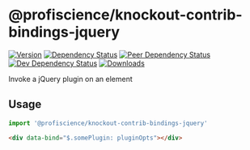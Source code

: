 # @profiscience/knockout-contrib-bindings-jquery

[![Version][npm-version-shield]][npm]
[![Dependency Status][david-dm-shield]][david-dm]
[![Peer Dependency Status][david-dm-peer-shield]][david-dm-peer]
[![Dev Dependency Status][david-dm-dev-shield]][david-dm-dev]
[![Downloads][npm-stats-shield]][npm-stats]

[david-dm]: https://david-dm.org/Profiscience/knockout-contrib?path=packages/bindings.jquery
[david-dm-shield]: https://david-dm.org/Profiscience/knockout-contrib/status.svg?path=packages/bindings.jquery

[david-dm-peer]: https://david-dm.org/Profiscience/knockout-contrib?path=packages/bindings.jquery&type=peer
[david-dm-peer-shield]: https://david-dm.org/Profiscience/knockout-contrib/peer-status.svg?path=packages/bindings.jquery

[david-dm-dev]: https://david-dm.org/Profiscience/knockout-contrib?path=packages/bindings.jquery&type=dev
[david-dm-dev-shield]: https://david-dm.org/Profiscience/knockout-contrib/dev-status.svg?path=packages/bindings.jquery

[npm]: https://www.npmjs.com/package/@profiscience/knockout-contrib-bindings-jquery
[npm-version-shield]: https://img.shields.io/npm/v/@profiscience/knockout-contrib-bindings-jquery.svg

[npm-stats]: http://npm-stat.com/charts.html?package=@profiscience/knockout-contrib-bindings-jquery&author=&from=&to=
[npm-stats-shield]: https://img.shields.io/npm/dt/@profiscience/knockout-contrib-bindings-jquery.svg?maxAge=2592000

<!-- **NOTE:** It is recommended to use the [@profiscience/knockout-contrib-utils metapackage](../utils) -->

Invoke a jQuery plugin on an element

## Usage

```typescript
import '@profiscience/knockout-contrib-bindings-jquery'
```
```html
<div data-bind="$.somePlugin: pluginOpts"></div>
```